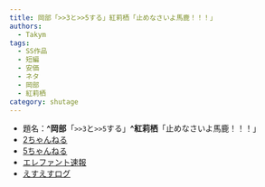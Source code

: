 ```yaml
---
title: 岡部「>>3と>>5する」紅莉栖「止めなさいよ馬鹿！！！」
authors:
  - Takym
tags:
  - SS作品
  - 短編
  - 安価
  - ネタ
  - 岡部
  - 紅莉栖
category: shutage
---
```

- 題名：**^岡部**「`>>3`と`>>5`する」**^紅莉栖**「止めなさいよ馬鹿！！！」
- [2ちゃんねる](http://viper.2ch.sc/test/read.cgi/news4vip/1582514151)
- [5ちゃんねる](http://hebi.5ch.net/test/read.cgi/news4vip/1582514151)
- [エレファント速報](http://elephant.2chblog.jp/archives/52267035.html)
- [えすえすログ](http://s2-log.com/archives/56462270.html)
